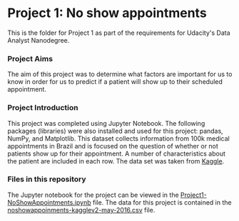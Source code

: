 # Project 1: No show appointments
This is the folder for Project 1 as part of the requirements for Udacity's Data Analyst Nanodegree.

### Project Aims
The aim of this project was to determine what factors are important for us to know in order for us to predict if a patient will show up to their scheduled appointment.

### Project Introduction
This project was completed using Jupyter Notebook. The following packages (libraries) were also installed and used for this project: pandas, NumPy, and Matplotlib.
This dataset collects information from 100k medical appointments in Brazil and is focused on the question of whether or not patients show up for their appointment. A number of characteristics about the patient are included in each row.
The data set was taken from [Kaggle](https://www.kaggle.com/datasets/joniarroba/noshowappointments).

### Files in this repository

The Jupyter notebook for the project can be viewed in the [Project1-NoShowAppointments.ipynb](https://github.com/jessicastow/Udacity-Data-Analyst-Nanodegree-2022/blob/main/Project1/Project1-NoShowAppointments.ipynb) file. 
The data for this project is contained in the [noshowappoinments-kagglev2-may-2016.csv](https://github.com/jessicastow/Udacity-Data-Analyst-Nanodegree-2022/blob/main/Project1/noshowappointments-kagglev2-may-2016.csv) file. 
